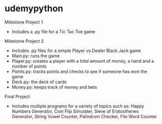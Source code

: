 # udemypython

Milestone Project 1
- Includes a .py file for a Tic Tac Toe game

Milestone Project 2
- Includes .py files for a simple Player vs Dealer Black Jack game
- Main.py: runs the game
- Player.py: creates a player with a total amount of money, a hand and a number of points
- Points.py: tracks points and checks to see if someone has won the game
- Deck.py: the deck of cards
- Money.py: keeps track of money and bets

Final Project
- Includes multiple programs for a variety of topics such as:
Happy Numbers Generator, Coin Flip Simulater, Sieve of Eratosthenes Generator, String Vowel Counter, Palindrom Checker, File Word Counter
